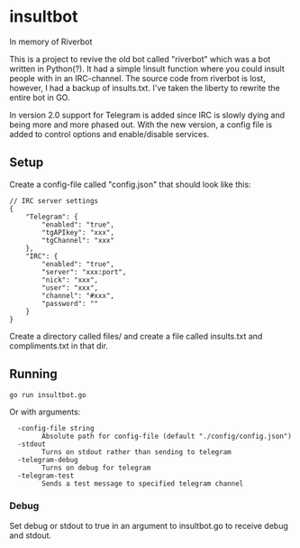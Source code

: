 # insultbot

In memory of Riverbot

This is a project to revive the old bot called "riverbot" which was a bot written in Python(?). It had a simple !insult function where you could insult people with in an IRC-channel. The source code from riverbot is lost, however, I had a backup of insults.txt. I've taken the liberty to rewrite the entire bot in GO. 

In version 2.0 support for Telegram is added since IRC is slowly dying and being more and more phased out. With the new version, a config file is added to control options and enable/disable services.

## Setup
Create a config-file called "config.json" that should look like this:

```
// IRC server settings
{
    "Telegram": {
        "enabled": "true",
		"tgAPIkey": "xxx",
		"tgChannel": "xxx"
	},
    "IRC": {
        "enabled": "true",
        "server": "xxx:port",
		"nick": "xxx",
		"user": "xxx",
		"channel": "#xxx",
		"password": ""
    }
}
```

Create a directory called files/ and create a file called insults.txt and compliments.txt in that dir.

## Running

```
go run insultbot.go
```

Or with arguments:

```
  -config-file string
    	Absolute path for config-file (default "./config/config.json")
  -stdout
    	Turns on stdout rather than sending to telegram
  -telegram-debug
    	Turns on debug for telegram
  -telegram-test
    	Sends a test message to specified telegram channel
```

### Debug
Set debug or stdout to true in an argument to insultbot.go to receive debug and stdout.
